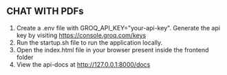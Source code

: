 ## CHAT WITH PDFs

1. Create a .env file with GROQ_API_KEY="your-api-key". Generate the api key by visiting https://console.groq.com/keys
2. Run the startup.sh file to run the application locally.
3. Open the index.html file in your browser present inside the frontend folder
4. View the api-docs at http://127.0.0.1:8000/docs
